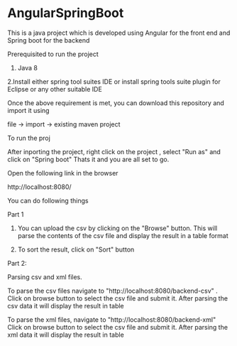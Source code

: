 # AngularSpringBoot

This is a java project which is developed using Angular for the front end and Spring boot for the backend

Prerequisited to run the project

1. Java 8

2.Install either spring tool suites IDE or install spring tools suite plugin for Eclipse or any other suitable IDE

Once the above requirement is met, you can download this repository and import it using 

file -> import -> existing maven project


To run the proj

After inporting the project, right click on the project , select "Run as" and click on "Spring boot"
Thats it and you are all set to go. 

Open the following link in the browser

http://localhost:8080/

You can do following things

Part 1
1. You can upload the csv by clicking on the "Browse" button. This will parse the contents of the csv file and display the result in a table format

2. To sort the result, click on "Sort" button


Part 2:

Parsing csv and xml files.

To parse the csv files navigate to "http://localhost:8080/backend-csv" .
Click on browse button to select the csv file and submit it.
After parsing the csv data it will display the result in table

To parse the xml files, navigate to "http://localhost:8080/backend-xml"
Click on browse button to select the csv file and submit it.
After parsing the xml data it will display the result in table
